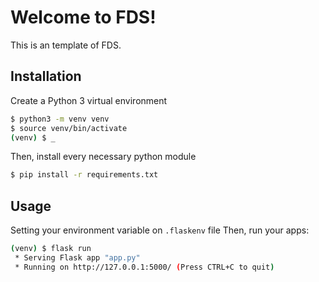 # Welcome to FDS!

This is an template of FDS.

## Installation

Create a Python 3 virtual environment

```bash
$ python3 -m venv venv
$ source venv/bin/activate
(venv) $ _
```

Then, install every necessary python module

```bash
$ pip install -r requirements.txt
```

## Usage

Setting your environment variable on `.flaskenv` file
Then, run your apps:

```bash
(venv) $ flask run
 * Serving Flask app "app.py"
 * Running on http://127.0.0.1:5000/ (Press CTRL+C to quit)
```

